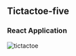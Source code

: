 ## Tictactoe-five
### React Application
![tictactoe](https://cdn1.savepice.ru/uploads/2017/10/20/0bd90eebff275592b692fff042f6223b-full.png)
